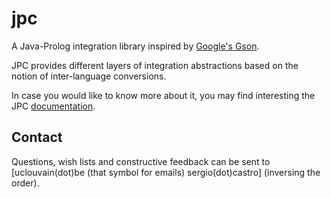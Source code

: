 jpc
===

A Java-Prolog integration library inspired by [Google's Gson](https://sites.google.com/site/gson/gson-user-guide/ "Google's Gson").

JPC provides different layers of integration abstractions based on the notion of inter-language conversions.

In case you would like to know more about it, you may find interesting the JPC [documentation](http://java-prolog-connectivity.github.com/ "JPC Documentation").



Contact
-------

Questions, wish lists and constructive feedback can be sent to [uclouvain(dot)be (that symbol for emails) sergio(dot)castro]
\(inversing the order\).
